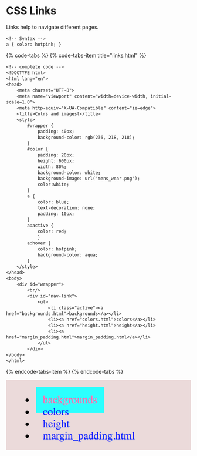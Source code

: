 # CSS Links

Links help to navigate different pages.

```text
<!-- Syntax -->
a { color: hotpink; }
```

{% code-tabs %}
{% code-tabs-item title="links.html" %}
```text
<!-- complete code -->
<!DOCTYPE html>
<html lang="en">
<head>
    <meta charset="UTF-8">
    <meta name="viewport" content="width=device-width, initial-scale=1.0">
    <meta http-equiv="X-UA-Compatible" content="ie=edge">
    <title>Colrs and imagest</title>
    <style>
        #wrapper {
            padding: 40px;
            background-color: rgb(236, 218, 218);
        }
        #color {
            padding: 20px;
            height: 600px;
            width: 80%;
            background-color: white;
            background-image: url('mens_wear.png');
            color:white;
        }
        a {
            color: blue;
            text-decoration: none;
            padding: 10px;
        }
        a:active {
            color: red;
            }
        a:hover {
            color: hotpink;
            background-color: aqua;
        }
    </style>
</head>
<body>
    <div id="wrapper">
        <br/>
        <div id="nav-link">
            <ul>
                <li class="active"><a href="backgrounds.html">backgrounds</a></li>
                <li><a href="colors.html">colors</a></li>
                <li><a href="height.html">height</a></li>
                <li><a href="margin_padding.html">margin_padding.html</a></li>
            </ul>
        </div>
</body>
</html>
```
{% endcode-tabs-item %}
{% endcode-tabs %}

![result of css links](../.gitbook/assets/screen-shot-2019-04-11-at-07.28.58.png)

